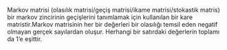 Markov matrisi (olasılık matrisi/geçiş matrisi/ikame matrisi/stokastik matris)
bir markov zincirinin geçişlerini tanımlamak için kullanılan bir kare
matristir.Markov matrisinin her bir değerleri bir olasılığı temsil eden negatif
olmayan gerçek sayılardan oluşur. Herhangi bir satırdaki değerlerin toplamı da
1’e eşittir.
